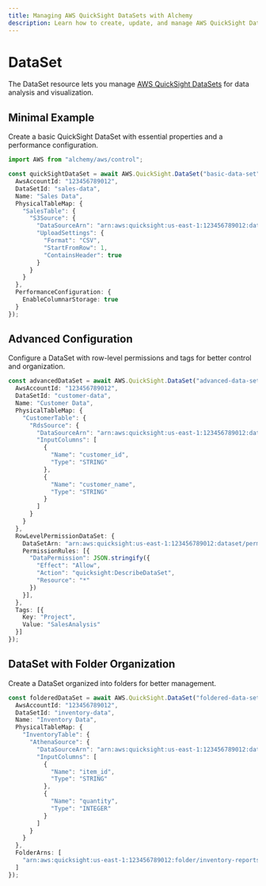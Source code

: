 ```yaml
---
title: Managing AWS QuickSight DataSets with Alchemy
description: Learn how to create, update, and manage AWS QuickSight DataSets using Alchemy Cloud Control.
---
```


# DataSet

The DataSet resource lets you manage [AWS QuickSight DataSets](https://docs.aws.amazon.com/quicksight/latest/userguide/) for data analysis and visualization.

## Minimal Example

Create a basic QuickSight DataSet with essential properties and a performance configuration.

```ts
import AWS from "alchemy/aws/control";

const quickSightDataSet = await AWS.QuickSight.DataSet("basic-data-set", {
  AwsAccountId: "123456789012",
  DataSetId: "sales-data",
  Name: "Sales Data",
  PhysicalTableMap: {
    "SalesTable": {
      "S3Source": {
        "DataSourceArn": "arn:aws:quicksight:us-east-1:123456789012:data-source/sales-data-source",
        "UploadSettings": {
          "Format": "CSV",
          "StartFromRow": 1,
          "ContainsHeader": true
        }
      }
    }
  },
  PerformanceConfiguration: {
    EnableColumnarStorage: true
  }
});
```

## Advanced Configuration

Configure a DataSet with row-level permissions and tags for better control and organization.

```ts
const advancedDataSet = await AWS.QuickSight.DataSet("advanced-data-set", {
  AwsAccountId: "123456789012",
  DataSetId: "customer-data",
  Name: "Customer Data",
  PhysicalTableMap: {
    "CustomerTable": {
      "RdsSource": {
        "DataSourceArn": "arn:aws:quicksight:us-east-1:123456789012:data-source/customer-data-source",
        "InputColumns": [
          {
            "Name": "customer_id",
            "Type": "STRING"
          },
          {
            "Name": "customer_name",
            "Type": "STRING"
          }
        ]
      }
    }
  },
  RowLevelPermissionDataSet: {
    DataSetArn: "arn:aws:quicksight:us-east-1:123456789012:dataset/permission-data-set",
    PermissionRules: [{
      "DataPermission": JSON.stringify({
        "Effect": "Allow",
        "Action": "quicksight:DescribeDataSet",
        "Resource": "*"
      })
    }],
  },
  Tags: [{
    Key: "Project",
    Value: "SalesAnalysis"
  }]
});
```

## DataSet with Folder Organization

Create a DataSet organized into folders for better management.

```ts
const folderedDataSet = await AWS.QuickSight.DataSet("foldered-data-set", {
  AwsAccountId: "123456789012",
  DataSetId: "inventory-data",
  Name: "Inventory Data",
  PhysicalTableMap: {
    "InventoryTable": {
      "AthenaSource": {
        "DataSourceArn": "arn:aws:quicksight:us-east-1:123456789012:data-source/inventory-data-source",
        "InputColumns": [
          {
            "Name": "item_id",
            "Type": "STRING"
          },
          {
            "Name": "quantity",
            "Type": "INTEGER"
          }
        ]
      }
    }
  },
  FolderArns: [
    "arn:aws:quicksight:us-east-1:123456789012:folder/inventory-reports"
  ]
});
```
